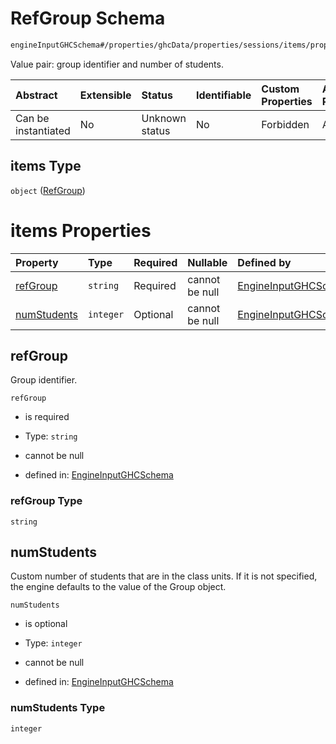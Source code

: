 # RefGroup Schema

```txt
engineInputGHCSchema#/properties/ghcData/properties/sessions/items/properties/refGroups/items
```

Value pair: group identifier and number of students.

| Abstract            | Extensible | Status         | Identifiable | Custom Properties | Additional Properties | Access Restrictions | Defined In                                                        |
| :------------------ | :--------- | :------------- | :----------- | :---------------- | :-------------------- | :------------------ | :---------------------------------------------------------------- |
| Can be instantiated | No         | Unknown status | No           | Forbidden         | Allowed               | none                | [ghc.schema.json*](../out/ghc.schema.json "open original schema") |

## items Type

`object` ([RefGroup](ghc-properties-ghcdata-properties-sessions-session-properties-refgroups-refgroup.md))

# items Properties

| Property                    | Type      | Required | Nullable       | Defined by                                                                                                                                                                                                                                                |
| :-------------------------- | :-------- | :------- | :------------- | :-------------------------------------------------------------------------------------------------------------------------------------------------------------------------------------------------------------------------------------------------------- |
| [refGroup](#refgroup)       | `string`  | Required | cannot be null | [EngineInputGHCSchema](ghc-properties-ghcdata-properties-sessions-session-properties-refgroups-refgroup-properties-refgroup.md "engineInputGHCSchema#/properties/ghcData/properties/sessions/items/properties/refGroups/items/properties/refGroup")       |
| [numStudents](#numstudents) | `integer` | Optional | cannot be null | [EngineInputGHCSchema](ghc-properties-ghcdata-properties-sessions-session-properties-refgroups-refgroup-properties-numstudents.md "engineInputGHCSchema#/properties/ghcData/properties/sessions/items/properties/refGroups/items/properties/numStudents") |

## refGroup

Group identifier.

`refGroup`

*   is required

*   Type: `string`

*   cannot be null

*   defined in: [EngineInputGHCSchema](ghc-properties-ghcdata-properties-sessions-session-properties-refgroups-refgroup-properties-refgroup.md "engineInputGHCSchema#/properties/ghcData/properties/sessions/items/properties/refGroups/items/properties/refGroup")

### refGroup Type

`string`

## numStudents

Custom number of students that are in the class units. If it is not specified, the engine defaults to the value of the Group object.

`numStudents`

*   is optional

*   Type: `integer`

*   cannot be null

*   defined in: [EngineInputGHCSchema](ghc-properties-ghcdata-properties-sessions-session-properties-refgroups-refgroup-properties-numstudents.md "engineInputGHCSchema#/properties/ghcData/properties/sessions/items/properties/refGroups/items/properties/numStudents")

### numStudents Type

`integer`
